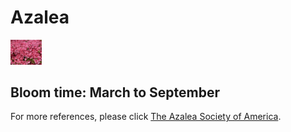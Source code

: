<h1> Azalea </h1>
<img src="Azalea.jpg" width="50" height=auto>
<h2> Bloom time: March to September </h2>
<p> For more references, please click <a href="https://www.azaleas.org/azalea-basics/">The Azalea Society of America</a>.</p>

